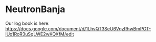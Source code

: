 # NeutronBanja

Our log book is here: <br>
https://docs.google.com/document/d/1LhvQT3SeU6VqzRhwBmPOT-lUx1RoR3uSqLWE2wKQXfM/edit
